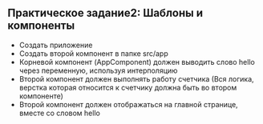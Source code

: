 ## Практическое задание2: Шаблоны и компоненты
-   Создать приложение
-   Создать второй компонент в папке src/app
-   Корневой компонент (AppComponent) должен выводить слово hello через переменную, используя интерполяцию
-   Второй компонент должен выполнять работу счетчика (Вся логика, верстка которая относится к счетчику должна быть во втором компоненте)
-   Второй компонент должен отображаться на главной странице, вместе со словом hello